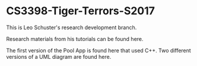 # CS3398-Tiger-Terrors-S2017
This is Leo Schuster's research development branch.

Research materials from his tutorials can be found here.

The first version of the Pool App is found here that used C++.
Two different versions of a UML diagram are found here.
